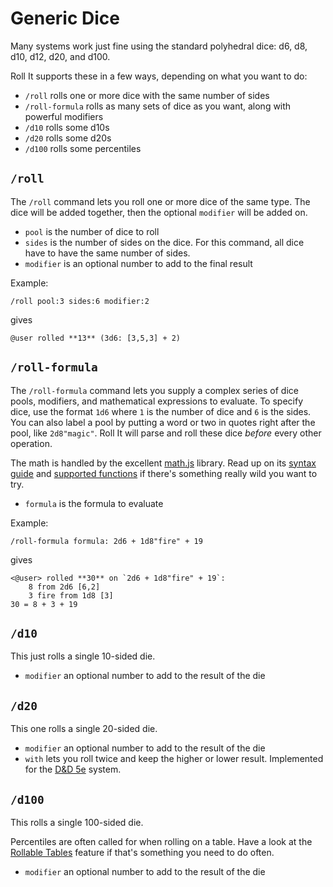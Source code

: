 # Generic Dice

Many systems work just fine using the standard polyhedral dice: d6, d8, d10, d12, d20, and d100.

Roll It supports these in a few ways, depending on what you want to do:

* `/roll` rolls one or more dice with the same number of sides
* `/roll-formula` rolls as many sets of dice as you want, along with powerful modifiers
* `/d10` rolls some d10s
* `/d20` rolls some d20s
* `/d100` rolls some percentiles

## `/roll`

The `/roll` command lets you roll one or more dice of the same type. The dice will be added together, then the optional `modifier` will be added on.

* `pool` is the number of dice to roll
* `sides` is the number of sides on the dice. For this command, all dice have to have the same number of sides.
* `modifier` is an optional number to add to the final result

Example:

```
/roll pool:3 sides:6 modifier:2
```

gives

```
@user rolled **13** (3d6: [3,5,3] + 2)
```

## `/roll-formula`

The `/roll-formula` command lets you supply a complex series of dice pools, modifiers, and mathematical expressions to evaluate. To specify dice, use the format `1d6` where `1` is the number of dice and `6` is the sides. You can also label a pool by putting a word or two in quotes right after the pool, like `2d8"magic"`. Roll It will parse and roll these dice *before* every other operation.

The math is handled by the excellent [math.js](https://mathjs.org) library. Read up on its [syntax guide](https://mathjs.org/docs/expressions/syntax.html) and [supported functions](https://mathjs.org/docs/reference/functions.html) if there's something really wild you want to try.

* `formula` is the formula to evaluate

Example:

```
/roll-formula formula: 2d6 + 1d8"fire" + 19
```

gives

```
<@user> rolled **30** on `2d6 + 1d8"fire" + 19`:
    8 from 2d6 [6,2]
    3 fire from 1d8 [3]
30 = 8 + 3 + 19
```

## `/d10`

This just rolls a single 10-sided die.

* `modifier` an optional number to add to the result of the die

## `/d20`

This one rolls a single 20-sided die.

* `modifier` an optional number to add to the result of the die
* `with` lets you roll twice and keep the higher or lower result. Implemented for the [D&D 5e](/systems/dnd5e) system.

## `/d100`

This rolls a single 100-sided die.

Percentiles are often called for when rolling on a table. Have a look at the [Rollable Tables](/features/tables) feature if that's something you need to do often.

* `modifier` an optional number to add to the result of the die
